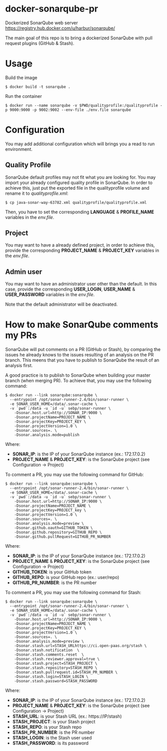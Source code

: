 # docker-sonarqube-pr
Dockerized SonarQube web server https://registry.hub.docker.com/u/harbur/sonarqube/

The main goal of this repo is to bring a dockerized SonarQube with pull request plugins (GitHub & Stash).


# Usage
Build the image
```
$ docker build -t sonarqube .
```

Run the container
```
$ docker run --name sonarqube -v $PWD/qualityprofile:/qualityprofile -p 9000:9000 -p 9002:9002 --env-file ./env.file sonarqube
```

# Configuration

You may add additional configuration which will brings you a read to run environment.

## Quality Profile

SonarQube default profiles may not fit what you are looking for.
You may import your already configured quality profile in SonarQube.
In order to achieve this, just put the exported file in the qualityprofile volume and rename it to _qualityprofile.xml_:
```
$ cp java-sonar-way-63782.xml qualityprofile/qualityprofile.xml
```

Then, you have to set the corresponding **LANGUAGE** & **PROFILE_NAME** variables in the _env.file_.

## Project

You may want to have a already defined project, in order to achieve this, provide the corresponding **PROJECT_NAME** & **PROJECT_KEY** variables in the _env.file_.

## Admin user

You may want to have an administrator user other than the default.
In this case, provide the corresponding **USER_LOGIN**, **USER_NAME** & **USER_PASSWORD** variables in the _env.file_.

Note that the default administrator will be deactivated.


# How to make SonarQube comments my PRs

SonarQube will put comments on a PR (GitHub or Stash), by comparing the issues he already knows to the issues resulting of an analysis on the PR branch.
This meens that you have to publish to SonarQube the result of an analysis first.

A good practice is to publish to SonarQube when building your master branch (when merging PR).
To achieve that, you may use the following command:
```
$ docker run --link sonarqube:sonarqube \
  --entrypoint /opt/sonar-runner-2.4/bin/sonar-runner \
  -e SONAR_USER_HOME=/data/.sonar-cache \
  -v `pwd`:/data -u `id -u` sebp/sonar-runner \
    -Dsonar.host.url=http://SONAR_IP:9000 \
    -Dsonar.projectName=PROJECT_NAME \
    -Dsonar.projectKey=PROJECT_KEY \
    -Dsonar.projectVersion=1.0 \
    -Dsonar.sources=. \
    -Dsonar.analysis.mode=publish
```
Where:
  - **SONAR_IP**: is the IP of your SonarQube instance (ex.: 172.17.0.2)
  - **PROJECT_NAME** & **PROJECT_KEY**: is the SonarQube project (see Configuration -> Project)

To comment a PR, you may use the following command for GitHub:
```
$ docker run --link sonarqube:sonarqube \
  --entrypoint /opt/sonar-runner-2.4/bin/sonar-runner \
  -e SONAR_USER_HOME=/data/.sonar-cache \
  -v `pwd`:/data -u `id -u` sebp/sonar-runner \
    -Dsonar.host.url=http://SONAR_IP:9000 \
    -Dsonar.projectName=PROJECT_NAME \
    -Dsonar.projectKey=PROJECT_key \
    -Dsonar.projectVersion=1.0 \
    -Dsonar.sources=. \
    -Dsonar.analysis.mode=preview \
    -Dsonar.github.oauth=GITHUB_TOKEN \
    -Dsonar.github.repository=GITHUB_REPO \
    -Dsonar.github.pullRequest=GITHUB_PR_NUMBER
```
Where:
  - **SONAR_IP**: is the IP of your SonarQube instance (ex.: 172.17.0.2)
  - **PROJECT_NAME** & **PROJECT_KEY**: is the SonarQube project (see Configuration -> Project)
  - **GITHUB_TOKEN**: is your GitHub token
  - **GITHUB_REPO**: is your GitHub repo (ex.: user/repo)
  - **GITHUB_PR_NUMBER**: is the PR number

To comment a PR, you may use the following command for Stash:
```
$ docker run --link sonarqube:sonarqube \
  --entrypoint /opt/sonar-runner-2.4/bin/sonar-runner \
  -e SONAR_USER_HOME=/data/.sonar-cache \
  -v `pwd`:/data -u `id -u` sebp/sonar-runner \
    -Dsonar.host.url=http://SONAR_IP:9000 \
    -Dsonar.projectName=PROJECT_NAME \
    -Dsonar.projectKey=PROJECT_KEY \
    -Dsonar.projectVersion=1.0 \
    -Dsonar.sources=. \
    -Dsonar.analysis.mode=preview \
    -Dsonar.stash.url=STASH_URLhttps://ci.open-paas.org/stash \
    -Dsonar.stash.notification  \
    -Dsonar.stash.comments.reset  \
    -Dsonar.stash.reviewer.approval=true \
    -Dsonar.stash.project=STASH_PROJECT \
    -Dsonar.stash.repository=STASH_REPO \
    -Dsonar.stash.pullrequest.id=STASH_PR_NUMBER \
    -Dsonar.stash.login=STASH_LOGIN \
    -Dsonar.stash.password=STASH_PASSWORD
```
Where:
  - **SONAR_IP**: is the IP of your SonarQube instance (ex.: 172.17.0.2)
  - **PROJECT_NAME** & **PROJECT_KEY**: is the SonarQube project (see Configuration -> Project)
  - **STASH_URL**: is your Stash URL (ex.: https://IP/stash)
  - **STASH_PROJECT**: is your Stash project
  - **STASH_REPO**: is your Stash repo
  - **STASH_PR_NUMBER**: is the PR number
  - **STASH_LOGIN**: is the Stash user used
  - **STASH_PASSWORD**: is its password
